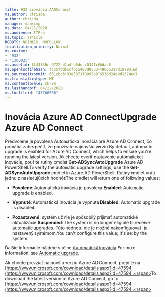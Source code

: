 ```yaml
---
title: 932 inovácia AADConnect
ms.author: chrisda
author: chrisda
manager: dansimp
ms.date: 04/21/2020
ms.audience: ITPro
ms.topic: article
ROBOTS: NOINDEX, NOFOLLOW
localization_priority: Normal
ms.custom:
- "932"
- "1300025"
ms.assetid: 8f43f36c-9722-43a4-b0de-c5341c06dac5
ms.openlocfilehash: fcc5fddb5cfd15407d0533449035317d187931ed
ms.sourcegitcommit: 631cbb5f03e5371f0995e976536d24e9d13746c3
ms.translationtype: MT
ms.contentlocale: sk-SK
ms.lasthandoff: 04/22/2020
ms.locfileid: "43766508"
---
```

# <a name="upgrade-azure-ad-connect"></a><span data-ttu-id="9d276-102">Inovácia Azure AD Connect</span><span class="sxs-lookup"><span data-stu-id="9d276-102">Upgrade Azure AD Connect</span></span>

<span data-ttu-id="9d276-103">Predvolene je povolená Automatická inovácia pre Azure AD Connect, čo pomáha zabezpečiť, že používate najnovšiu verziu.</span><span class="sxs-lookup"><span data-stu-id="9d276-103">By default, automatic upgrade is enabled for Azure AD Connect, which helps to ensure you're running the latest version.</span></span> <span data-ttu-id="9d276-104">Ak chcete overiť nastavenie automatickej inovácie, použite rutiny cmdlet **Get-ADSyncAutoUpgrade** Azure AD PowerShell.</span><span class="sxs-lookup"><span data-stu-id="9d276-104">To verify the automatic upgrade settings, use the **Get-ADSyncAutoUpgrade** cmdlet in Azure AD PowerShell.</span></span> <span data-ttu-id="9d276-105">Rutiny cmdlet vráti jednu z nasledujúcich hodnôt:</span><span class="sxs-lookup"><span data-stu-id="9d276-105">The cmdlet will return one of following values:</span></span>

- <span data-ttu-id="9d276-106">**Povolené**: Automatická inovácia je povolená.</span><span class="sxs-lookup"><span data-stu-id="9d276-106">**Enabled**: Automatic upgrade is enabled.</span></span>

- <span data-ttu-id="9d276-107">**Vypnuté**: Automatická inovácia je vypnutá.</span><span class="sxs-lookup"><span data-stu-id="9d276-107">**Disabled**: Automatic upgrade is disabled.</span></span>

- <span data-ttu-id="9d276-108">**Pozastavené**: systém už nie je spôsobilý prijímať automatické aktualizácie.</span><span class="sxs-lookup"><span data-stu-id="9d276-108">**Suspended**: The system is no longer eligible to receive automatic upgrades.</span></span> <span data-ttu-id="9d276-109">Túto hodnotu nie je možné nakonfigurovať. je nastavený systémom.</span><span class="sxs-lookup"><span data-stu-id="9d276-109">You can't configure this value; it's set by the system.</span></span>

<span data-ttu-id="9d276-110">Ďalšie informácie nájdete v téme [Automatická inovácia](https://docs.microsoft.com/azure/active-directory/connect/active-directory-aadconnect-feature-automatic-upgrade).</span><span class="sxs-lookup"><span data-stu-id="9d276-110">For more information, see [Automatic upgrade](https://docs.microsoft.com/azure/active-directory/connect/active-directory-aadconnect-feature-automatic-upgrade).</span></span>

<span data-ttu-id="9d276-111">Ak chcete prevziať najnovšiu verziu Azure AD Connect, prejdite na [https://www.microsoft.com/download/details.aspx?id=47594](https://www.microsoft.com/download/details.aspx?id=47594).</span><span class="sxs-lookup"><span data-stu-id="9d276-111">To download the latest version of Azure AD Connect, go to [https://www.microsoft.com/download/details.aspx?id=47594](https://www.microsoft.com/download/details.aspx?id=47594).</span></span>
